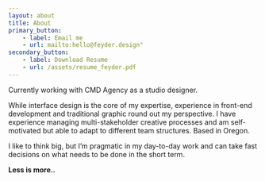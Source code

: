 ```yaml
---
layout: about
title: About
primary_button: 
    - label: Email me
    - url: mailto:hello@feyder.design"
secondary_button: 
    - label: Download Resume
    - url: /assets/resume_feyder.pdf
---
```


Currently working with CMD Agency as a studio designer.

While interface design is the core of my expertise, experience in front-end development and traditional graphic round out my perspective. I have experience managing multi-stakeholder creative processes and am self-motivated but able to adapt to different team structures. Based in Oregon.

I like to think big, but I’m pragmatic in my day-to-day work and can take fast decisions on what needs to be done in the short term.

**Less is more..**
